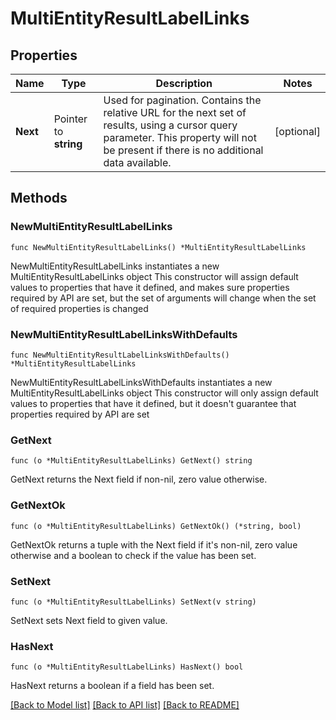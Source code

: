 # MultiEntityResultLabelLinks

## Properties

Name | Type | Description | Notes
------------ | ------------- | ------------- | -------------
**Next** | Pointer to **string** | Used for pagination. Contains the relative URL for the next set of results, using a cursor query parameter. This property will not be present if there is no additional data available. | [optional] 

## Methods

### NewMultiEntityResultLabelLinks

`func NewMultiEntityResultLabelLinks() *MultiEntityResultLabelLinks`

NewMultiEntityResultLabelLinks instantiates a new MultiEntityResultLabelLinks object
This constructor will assign default values to properties that have it defined,
and makes sure properties required by API are set, but the set of arguments
will change when the set of required properties is changed

### NewMultiEntityResultLabelLinksWithDefaults

`func NewMultiEntityResultLabelLinksWithDefaults() *MultiEntityResultLabelLinks`

NewMultiEntityResultLabelLinksWithDefaults instantiates a new MultiEntityResultLabelLinks object
This constructor will only assign default values to properties that have it defined,
but it doesn't guarantee that properties required by API are set

### GetNext

`func (o *MultiEntityResultLabelLinks) GetNext() string`

GetNext returns the Next field if non-nil, zero value otherwise.

### GetNextOk

`func (o *MultiEntityResultLabelLinks) GetNextOk() (*string, bool)`

GetNextOk returns a tuple with the Next field if it's non-nil, zero value otherwise
and a boolean to check if the value has been set.

### SetNext

`func (o *MultiEntityResultLabelLinks) SetNext(v string)`

SetNext sets Next field to given value.

### HasNext

`func (o *MultiEntityResultLabelLinks) HasNext() bool`

HasNext returns a boolean if a field has been set.


[[Back to Model list]](../README.md#documentation-for-models) [[Back to API list]](../README.md#documentation-for-api-endpoints) [[Back to README]](../README.md)


